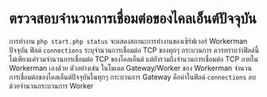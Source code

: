 # ตรวจสอบจำนวนการเชื่อมต่อของไคลเอ็นต์ปัจจุบัน
การทำงาน ```php start.php status``` จะแสดงสถานะการทำงานของเซิร์ฟเวอร์ Workerman ปัจจุบัน ฟิลด์ ```connections``` ระบุจำนวนการเชื่อมต่อ TCP ของทุกๆ กระบวนการ ควรทราบว่าฟิลด์นี้ไม่เพียงแค่รวมจำนวนการเชื่อมต่อ TCP ของไคลเอ็นต์ แต่ยังรวมถึงจำนวนการเชื่อมต่อ TCP ภายใน Workerman เองด้วย ตัวอย่างเช่น ในโมเดล Gateway/Worker ของ Workerman จำนวนการเชื่อมต่อของไคลเอ็นต์ปัจจุบันในทุกๆ กระบวนการ Gateway คือค่าในฟิลด์ ```connections``` ลบด้วยจำนวนกระบวนการ Worker 
